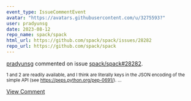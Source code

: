 ```yaml
---
event_type: IssueCommentEvent
avatar: "https://avatars.githubusercontent.com/u/3275593?"
user: pradyunsg
date: 2023-08-12
repo_name: spack/spack
html_url: https://github.com/spack/spack/issues/28282
repo_url: https://github.com/spack/spack
---
```


<a href='https://github.com/pradyunsg' target='_blank'>pradyunsg</a> commented on issue <a href='https://github.com/spack/spack/issues/28282' target='_blank'>spack/spack#28282</a>.

<small>1 and 2 are readily available, and I think are literally keys in the JSON encoding of the simple API (see https://peps.python.org/pep-0691/)....</small>

<a href='https://github.com/spack/spack/issues/28282' target='_blank'>View Comment</a>